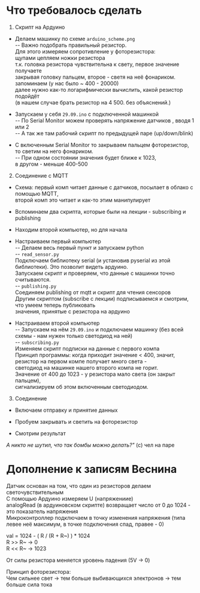 # Что требовалось сделать

1. Скрипт на Ардуино  

- Делаем машинку по схеме `arduino_scheme.png`  
  -- Важно подобрать правильный резистор.   
     Для этого измеряем сопротивление у фоторезистора:  
	щупами цепляем ножки резистора  
	т.к. головка резистора чувствительна к свету, первое значение получаете   
	закрывая головку пальцем, второе - светя на неё фонариком.  
	запоминаем (у нас было ~ 400 - 20000)  
	далее нужно как-то логарифмически вычислить, какой резистор подойдёт  
	(в нашем случае брать резистор на 4 500. без объяснений.)  

- Запускаем у себя `29.09.ino` с подключенной машинкой  
  -- По Serial Monitor можем проверять напряжение датчиков , вводя 1 или 2  
  -- А так же там рабочий скрипт по предыдущей паре (up/down/blink)  

- С включенным Serial Monitor то закрываем пальцем фоторезистор,  
  то светим на него фонариком.  
  -- При одном состоянии значения будет ближе к 1023,  
     в другом - меньше 400-500  

2. Соединение с MQTT  

- Схема: первый комп читает данные с датчиков, посылает в облако с помощью MQTT,  
  второй комп это читает и как-то этим манипулирует  

- Вспоминаем два скрипта, которые были на лекции - subscribing и publishing  

- Находим второй компьютер, но для начала  

- Настраиваем первый компьютер  
  -- Делаем весь первый пункт и запускаем python  
  -- `read_sensor.py`  
	Подключаем библиотеку serial (и установив pyserial из этой библиотеки). Это позволит видеть ардуино.   
	Запускаем скрипт и проверяем, что данные с машинки точно считываются.  
  -- `publishing.py`  
	Соединяем publishing от mqtt и скрипт для чтения сенсоров  
	Другим скриптом (subscribe с лекции) подписываемся и смотрим, что умеем теперь публиковать  
	значения, принятые с резистора на ардуино  

- Настраиваем второй компьютер  
  -- Запускаем на нём `29.09.ino` и подключаем машинку (без всей схемы - нам нужен только светодиод на ней)  
  -- `subscribing.py`  
	Изменяем скрипт подписки на данные с первого компа  
	Принцип программы: когда приходит значение < 400, значит, резистор на первом компе получает много света -   
	светодиод на машинке нашего второго компа не горит.  
	Значение от 400 до 1023 - у резистора мало света (он закрыт пальцем),  
	сигнализируем об этом включенным светодиодом.  

3. Соединение  

- Включаем отправку и принятие данных   

- Пробуем закрывать и светить на фоторезистор  
 
- Смотрим результат  

*А никто не шутил, что так бомбы можно делать?"* (с) чел на паре  

Дополнение к записям Веснина  
===================================  
Датчик основан на том, что один из резисторов делаем светочувствительным  
С помощью Ардуино измеряем U (напряжениие)  
analogRead (в ардуиновском скрипте) возвращает число от 0 до 1024 - это показатель напряжения  
Микроконтроллер подключаем в точку изменения напряжения (типа левее неё максимум, в точке подключения спад, правее - 0)  

val = 1024 - ( R / (R + R~) ) * 1024   
R >> R~ →  0  
R << R~ →  1023  

От силы резистора меняется уровень падения (5V → 0)  

Принцип фоторезистора:  
Чем сильнее свет → тем больше выбивающихся электронов → тем больше сила тока  
